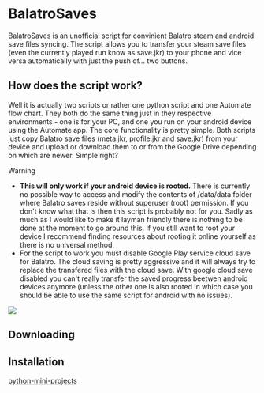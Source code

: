 # BalatroSaves
BalatroSaves is an unofficial script for convinient Balatro steam and android save files syncing. The script allows you to transfer your steam save files (even the currently played run know as save.jkr) to your phone and vice versa automatically with just the push of... two buttons.
## How does the script work?
Well it is actually two scripts or rather one python script and one Automate flow chart. They both do the same thing just in they respective environments - one is for your PC, and one you run on your android device using the Automate app.
The core functionality is pretty simple. Both scripts just copy Balatro save files (meta.jkr, profile.jkr and save.jkr) from your device and upload or download them to or from the Google Drive depending on which are newer. Simple right?

> [!WARNING]
> * **This will only work if your android device is rooted.** There is currently no possible way to access and modify the contents of /data/data folder where Balatro saves reside without superuser (root) permission. If you don't know what that is then this script is probably not for you. Sadly as much as I would like to make it layman friendly there is nothing to be done at the moment to go around this. If you still want to root your device I recommend finding resources about rooting it online yourself as there is no universal method.
> * For the script to work you must disable Google Play service cloud save for Balatro. The cloud saving is pretty aggressive and it will always try to replace the transfered files with the cloud save. With google cloud save disabled you can't really transfer the saved progress beetwen android devices anymore (unless the other one is also rooted in which case you should be able to use the same script for android with no issues).

![](https://raw.githubusercontent.com/kapi2289/vulcan-api/master/docs/source/_static/registered.png)
## Downloading


## Installation


[python-mini-projects](https://github.com/Python-World/python-mini-projects)
